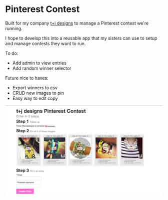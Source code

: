 # Pinterest Contest

Built for my company [t+j designs](http://www.tandjdesigns.com) to manage a Pinterest contest we're running.

I hope to develop this into a reusable app that my sisters can use to setup and manage contests they want to run.

To do:

 - Add admin to view entries
 - Add random winner selector

Future nice to haves: 
 - Export winners to csv
 - CRUD new images to pin
 - Easy way to edit copy

![Screenshot](screenshot.png)
